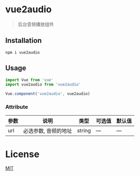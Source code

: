 # vue2audio
> 后台音频播放组件

## Installation
```shell
npm i vue2audio
```

## Usage
```javascript
import Vue from 'vue'
import vue2audio from 'vue2audio'

Vue.component('vue2audio', vue2audio)
```

### Attribute
| 参数      | 说明          | 类型      | 可选值                           | 默认值  |
|---------- |-------------- |---------- |--------------------------------  |-------- |
| url | 必选参数, 音频的地址 | string | — | — |

# License
[MIT](https://opensource.org/licenses/MIT)
